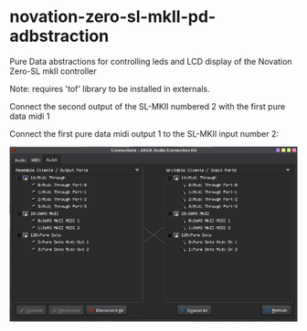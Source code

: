 # novation-zero-sl-mkII-pd-adbstraction

Pure Data abstractions for controlling leds and LCD display of the Novation Zero-SL mkII controller

Note: requires 'tof' library to be installed in externals.

Connect the second output of the SL-MKII numbered 2 with the first pure data midi 1

Connect the first pure data midi output 1 to the SL-MKII input number 2:

![](midi-connections.jpg)
